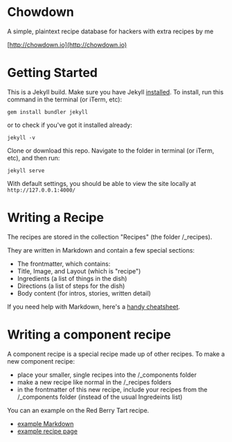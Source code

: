 # Chowdown

A simple, plaintext recipe database for hackers with extra recipes by me

[http://chowdown.io](http://chowdown.io)

# Getting Started

This is a Jekyll build. Make sure you have Jekyll [installed](https://jekyllrb.com/). To install, run this command in the terminal (or iTerm, etc):

```gem install bundler jekyll```

or to check if you've got it installed already:

```jekyll -v```

Clone or download this repo. Navigate to the folder in terminal (or iTerm, etc), and then run:

```jekyll serve```

With default settings, you should be able to view the site locally at `http://127.0.0.1:4000/`

# Writing a Recipe

The recipes are stored in the collection "Recipes" (the folder /_recipes).

They are written in Markdown and contain a few special sections:

- The frontmatter, which contains:
 - Title, Image, and Layout (which is "recipe")
 - Ingredients (a list of things in the dish)
 - Directions (a list of steps for the dish)
- Body content (for intros, stories, written detail)

If you need help with Markdown, here's a [handy cheatsheet](https://github.com/adam-p/markdown-here/wiki/Markdown-Cheatsheet).

# Writing a component recipe

A component recipe is a special recipe made up of other recipes. To make a new component recipe:

- place your smaller, single recipes into the /_components folder
- make a new recipe like normal in the /_recipes folders
- in the frontmatter of this new recipe, include your recipes from the /_components folder (instead of the usual Ingredeints list)

You can an example on the Red Berry Tart recipe. 

- [example Markdown](https://raw.githubusercontent.com/clarklab/chowdown/gh-pages/_recipes/red-berry-tart.md)
- [example recipe page](http://chowdown.io/recipes/red-berry-tart.html)